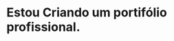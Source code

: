 # Estou Criando um portifólio profissional. #

``` Esse Projeto será feito em React, HTML, SCSS e TypeScript. Pensando futuramente, pode ser que envolva também uma refatoração para inserção e integração com BackEnd. Juntamente com APIS e DataBase. Como este projeto ainda está em faze inicial, não iriei iniciar com a criação de back. Pois, o foco principal desse projeto é ser apenas uma página de portifólio. Que também pode servir de inspiração para outros. 

 